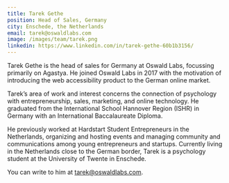 ```yaml
---
title: Tarek Gethe
position: Head of Sales, Germany
city: Enschede, the Netherlands
email: tarek@oswaldlabs.com
image: /images/team/tarek.png
linkedin: https://www.linkedin.com/in/tarek-gethe-60b1b3156/
---
```


Tarek Gethe is the head of sales for Germany at Oswald Labs, focussing primarily on Agastya. He joined Oswald Labs in 2017 with the motivation of introducing the web accessibility product to the German online market.

Tarek’s area of work and interest concerns the connection of psychology with entrepreneurship, sales, marketing, and online technology. He graduated from the International School Hannover Region (ISHR) in Germany with an International Baccalaureate Diploma.

He previously worked at Hardstart Student Entrepreneurs in the Netherlands, organizing and hosting events and managing community and communications among young entrepreneurs and startups. Currently living in the Netherlands close to the German border, Tarek is a psychology student at the University of Twente in Enschede.

You can write to him at tarek@oswaldlabs.com.